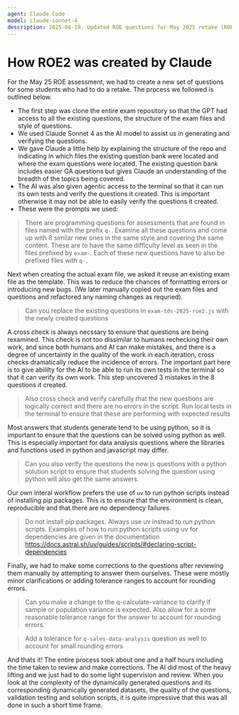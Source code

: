 ```yaml
---
agent: Claude Code
model: claude-sonnet-4
description: 2025-08-19. Updated ROE questions for May 2025 retake (ROE2).
---
```


# How ROE2 was created by Claude

For the May 25 ROE assessment, we had to create a new set of questions for some students who had to do a retake. The process we followed is outlined below.

- The first step was clone the entire exam repository so that the GPT had access to all the existing questions, the structure of the exam files and style of questions.
- We used Claude Sonnet 4 as the AI model to assist us in generating and verifying the questions.
- We gave Claude a little help by explaining the structure of the repo and indicating in which files the existing question bank were located and where the exam questions were located. The existing question bank includes easier GA questions but gives Claude an understanding of the breadth of the topics being covered.
- The AI was also given agentic access to the terminal so that it can run its own tests and verify the questions it created. This is important otherwise it may not be able to easily verify the questions it created.
- These were the prompts we used:

> There are programming questions for assessments that are found in files named with the prefix `q-`. Examine all these questions and come up with 8 similar new ones in the same style and covering the same content. These are to have the same difficulty level as seen in the files prefixed by `exam-`.
> Each of these new questions have to also be prefixed files with `q-`.

Next when creating the actual exam file, we asked it reuse an existing exam file as the template. This was to reduce the chances of formatting errors or introducing new bugs. (We later manually copied out the exam files and questions and refactored any naming changes as requried).

> Can you replace the existing questions in `exam-tds-2025-roe2.js` with the newly created questions

A cross check is always necssary to ensure that questions are being rexamined. This check is not too dissimilar to humans rechecking their own work, and since both humans and AI can make mistakes, and there is a degree of uncertainty in the quality of the work in each iteration, cross checks dramatically reduce the incidence of errors. The important part here is to give abililty for the AI to be able to run its own tests in the terminal so that it can verify its own work. This step uncovered 3 mistakes in the 8 questions it created.

> Also cross check and verify carefully that the new questions are logically correct and there are no errors in the script. Run local tests in the terminal to ensure that these are performing with expected results

Most answers that students generate tend to be using python, so it is important to ensure that the questions can be solved using python as well. This is especially important for data analysis questions where the libraries and functions used in python and javascript may differ.

> Can you also verify the questions the new js questions with a python solution script to ensure that students solving the question using python will also get the same answers.

Our own interal workflow prefers the use of `uv` to run python scripts instead of installing pip packages. This is to ensure that the environment is clean, reproducible and that there are no dependency failures.

> Do not install pip packages. Always use uv instead to run python scripts. Examples of how to run python scripts using uv for dependencies are given in the documentation https://docs.astral.sh/uv/guides/scripts/#declaring-script-dependencies

Finally, we had to make some corrections to the questions after reviewing them manually by attempting to answer them ourselves. These were mostly minor clarifications or adding tolerance ranges to account for rounding errors.

> Can you make a change to the q-calculate-variance to clarify if sample or population variance is expected. Also allow for a some reasonable tolerance range for the answer to account for rounding errors.

> Add a tolerance for `q-sales-data-analysis` question as well to account for small rounding errors

And thats it! The entire process took about one and a half hours including the time taken to review and make corrections. The AI did most of the heavy lifting and we just had to do some light supervision and review. When you look at the complexity of the dynamically generated questions and its corresponding dynamically generated datasets, the quality of the questions, validation testing and solution scripts, it is quite impressive that this was all done in such a short time frame.
